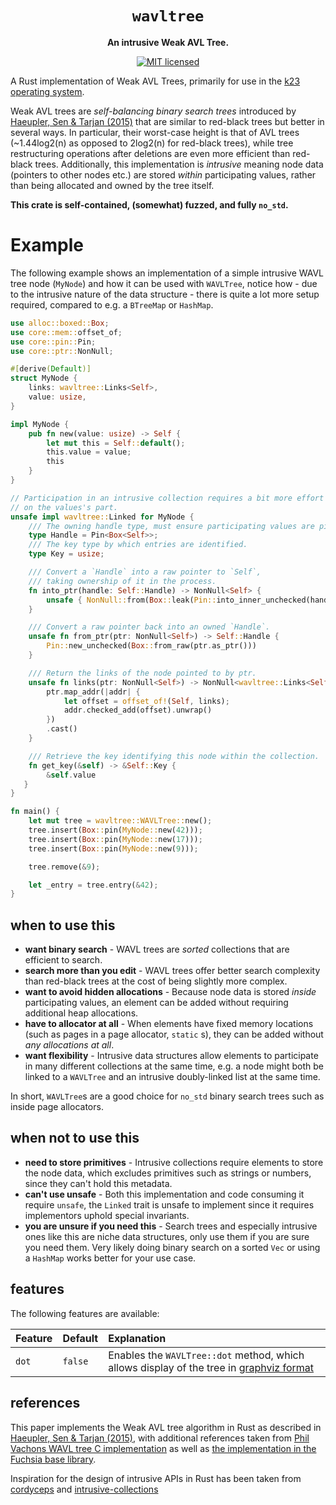 <div align="center">
  <h1>
    <code>wavltree</code>
  </h1>
  <p>
    <strong>An intrusive Weak AVL Tree.</strong>
  </p>
  <p>

[![MIT licensed][mit-badge]][mit-url]

  </p>
</div>

[mit-badge]: https://img.shields.io/badge/license-MIT-blue.svg
[mit-url]: LICENSE

A Rust implementation of Weak AVL Trees, primarily for use in the [k23 operating system][k23].

Weak AVL trees are *self-balancing binary search trees* introduced by [Haeupler, Sen & Tarjan (2015)][paper] that are
similar to red-black trees but better in several ways.
In particular, their worst-case height is that of AVL trees (~1.44log2(n) as opposed to 2log2(n) for red-black trees),
while tree restructuring operations after deletions are even more efficient than red-black trees.
Additionally, this implementation is *intrusive* meaning node data (pointers to other nodes etc.) are stored _within_
participating values, rather than being allocated and owned by the tree itself.

**This crate is self-contained, (somewhat) fuzzed, and fully `no_std`.**

# Example

The following example shows an implementation of a simple intrusive WAVL tree node (`MyNode`) and
how it can be used with `WAVLTree`, notice how - due to the intrusive nature of the data structure -
there is quite a lot more setup required, compared to e.g. a `BTreeMap` or `HashMap`.

```rust
use alloc::boxed::Box;
use core::mem::offset_of;
use core::pin::Pin;
use core::ptr::NonNull;

#[derive(Default)]
struct MyNode {
    links: wavltree::Links<Self>,
    value: usize,
}

impl MyNode {
    pub fn new(value: usize) -> Self {
        let mut this = Self::default();
        this.value = value;
        this
    }
}

// Participation in an intrusive collection requires a bit more effort
// on the values's part.
unsafe impl wavltree::Linked for MyNode {
    /// The owning handle type, must ensure participating values are pinned in memory.
    type Handle = Pin<Box<Self>>;
    /// The key type by which entries are identified.
    type Key = usize;

    /// Convert a `Handle` into a raw pointer to `Self`,
    /// taking ownership of it in the process.
    fn into_ptr(handle: Self::Handle) -> NonNull<Self> {
        unsafe { NonNull::from(Box::leak(Pin::into_inner_unchecked(handle))) }
    }

    /// Convert a raw pointer back into an owned `Handle`.
    unsafe fn from_ptr(ptr: NonNull<Self>) -> Self::Handle {
        Pin::new_unchecked(Box::from_raw(ptr.as_ptr()))
    }

    /// Return the links of the node pointed to by ptr.
    unsafe fn links(ptr: NonNull<Self>) -> NonNull<wavltree::Links<Self>> {
        ptr.map_addr(|addr| {
            let offset = offset_of!(Self, links);
            addr.checked_add(offset).unwrap()
        })
        .cast()
    }

    /// Retrieve the key identifying this node within the collection.
    fn get_key(&self) -> &Self::Key {
        &self.value
   }
}

fn main() {
    let mut tree = wavltree::WAVLTree::new();
    tree.insert(Box::pin(MyNode::new(42)));
    tree.insert(Box::pin(MyNode::new(17)));
    tree.insert(Box::pin(MyNode::new(9)));

    tree.remove(&9);

    let _entry = tree.entry(&42);
}
```

## when to use this

- **want binary search** - WAVL trees are *sorted* collections that are efficient to search.
- **search more than you edit** - WAVL trees offer better search complexity than red-black trees at the cost of being
  slightly more complex.
- **want to avoid hidden allocations** - Because node data is stored _inside_ participating values, an element can be
  added without requiring additional heap allocations.
- **have to allocator at all** - When elements have fixed memory locations (such as pages in a page allocator, `static`
  s), they can be added without *any allocations at all*.
- **want flexibility** - Intrusive data structures allow elements to participate in many different collections at the
  same time, e.g. a node might both be linked to a `WAVLTree` and an intrusive doubly-linked list at the same time.

In short, `WAVLTree`s are a good choice for `no_std` binary search trees such as inside page allocators.

## when not to use this

- **need to store primitives** - Intrusive collections require elements to store the node data, which excludes
  primitives such as strings or numbers, since they can't hold this metadata.
- **can't use unsafe** - Both this implementation and code consuming it require `unsafe`, the `Linked` trait is unsafe
  to implement since it requires implementors uphold special invariants.
- **you are unsure if you need this** - Search trees and especially intrusive ones like this are niche data structures,
  only use them if you are sure you need them. Very likely doing binary search on a sorted `Vec` or using a `HashMap`
  works better for your use case.

## features

The following features are available:

| Feature | Default | Explanation                                                                               |
|:--------|:--------|:------------------------------------------------------------------------------------------|
| `dot`   | `false` | Enables the `WAVLTree::dot` method, which allows display of the tree in [graphviz format] |

## references

This paper implements the Weak AVL tree algorithm in Rust as described in [Haeupler, Sen & Tarjan (2015)][paper], with
additional
references taken from [Phil Vachons WAVL tree C implementation][pvachon] as well
as [the implementation in the Fuchsia base library][fuchsia].

Inspiration for the design of intrusive APIs in Rust has been taken from [cordyceps] and [intrusive-collections]

[cordyceps]: https://docs.rs/intrusive-collections/latest/intrusive_collections/index.html

[intrusive-collections]: https://docs.rs/cordyceps/latest/cordyceps/index.html

[intrusive]: https://www.boost.org/doc/libs/1_45_0/doc/html/intrusive/intrusive_vs_nontrusive.html

[paper]: https://sidsen.azurewebsites.net/papers/rb-trees-talg.pdf

[k23]: https://github.com/JonasKruckenberg/k23

[pvachon]: https://github.com/pvachon/wavl_tree/blob/main/wavltree.c

[fuchsia]: https://fuchsia.googlesource.com/fuchsia/+/master/zircon/system/ulib/fbl/include/fbl/intrusive_wavl_tree.h

[graphviz format]: https://graphviz.org

